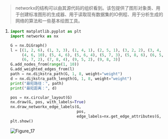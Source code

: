 > networkx的结构可以由其源代码的组织看到。该包提供了图形对象类、用于创建标准图形的生成器、用于读取现有数据集的IO例程、用于分析生成的网络的算法和一些基本绘图工具。

1. ```python
   import matplotlib.pyplot as plt
   import networkx as nx
   
   G = nx.DiGraph()
   l = [(1, 2, 6), (1, 3, 3), (1, 4, 1), (2, 5, 1), (3, 2, 2), (3, 4, 2),
        (4, 6, 10), (5, 4, 6), (5, 6, 4), (5, 7, 3), (5, 8, 6), (6, 5, 10),
        (6, 7, 2), (7, 8, 4), (9, 5, 2), (9, 8, 3)]
   G.add_nodes_from(range(1, 10))
   G.add_weighted_edges_from(l)
   path = nx.dijkstra_path(G, 1, 8, weight="weight")
   d = nx.dijkstra_path_length(G, 1, 8, weight="weight")
   print("最短路径：", path)
   print("最短距离：", d)
   
   pos = nx.circular_layout(G)
   nx.draw(G, pos, with_labels=True)
   nx.draw_networkx_edge_labels(G,
                                pos,
                                edge_labels=nx.get_edge_attributes(G, "weight"))
   plt.show()
   ```

   ![Figure_17](assets/img/Figure_17.svg)